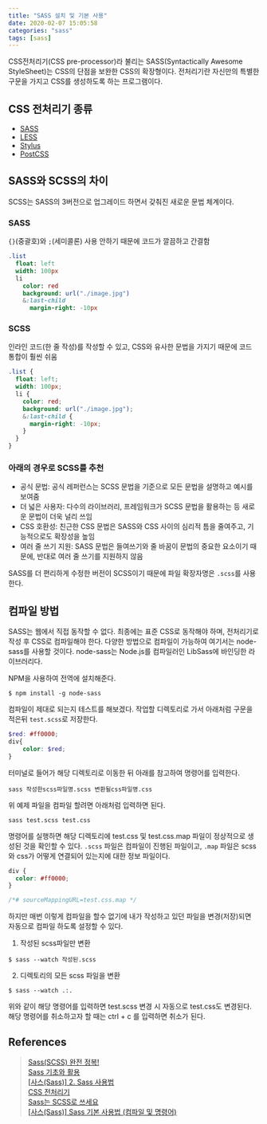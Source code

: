 ```yaml
---
title: "SASS 설치 및 기본 사용"
date: 2020-02-07 15:05:58
categories: "sass"
tags: [sass]
---
```


CSS전처리기(CSS pre-processor)라 불리는 SASS(Syntactically Awesome StyleSheet)는 CSS의 단점을 보완한 CSS의 확장형이다. 전처리기란 자신만의 특별한 구문을 가지고 CSS를 생성하도록 하는 프로그램이다.

## CSS 전처리기 종류
* [SASS](https://sass-lang.com/)  
* [LESS](http://lesscss.org/)  
* [Stylus](https://stylus-lang.com/)  
* [PostCSS](https://postcss.org/)

## SASS와 SCSS의 차이 
SCSS는 SASS의 3버전으로 업그레이드 하면서 갖춰진 새로운 문법 체계이다.

### SASS
`{}`(중괄호)와 `;`(세미콜론) 사용 안하기 때문에 코드가 깔끔하고 간결함

```sass
.list
  float: left
  width: 100px
  li
    color: red
    background: url("./image.jpg")
    &:last-child
      margin-right: -10px
```

### SCSS
인라인 코드(한 줄 작성)를 작성할 수 있고, CSS와 유사한 문법을 가지기 때문에 코드 통합이 훨씬 쉬움

```scss
.list {
  float: left;
  width: 100px;
  li {
    color: red;
    background: url("./image.jpg");
    &:last-child {
      margin-right: -10px;
    }
  }
}
```

### 아래의 경우로 SCSS를 추천
* 공식 문법: 공식 레퍼런스는 SCSS 문법을 기준으로 모든 문법을 설명하고 예시를 보여줌
* 더 넓은 사용자: 다수의 라이브러리, 프레임워크가 SCSS 문법을 활용하는 등 새로운 문법이 더욱 널리 쓰임
* CSS 호환성: 친근한 CSS 문법은 SASS와 CSS 사이의 심리적 틈을 줄여주고, 기능적으로도 확장성을 높임
* 여러 줄 쓰기 지원: SASS 문법은 들여쓰기와 줄 바꿈이 문법의 중요한 요소이기 때문에, 반대로 여러 줄 쓰기를 지원하지 않음

SASS를 더 편리하게 수정한 버전이 SCSS이기 때문에 파일 확장자명은 `.scss`를 사용한다.

## 컴파일 방법
SASS는 웹에서 직접 동작할 수 없다. 최종에는 표준 CSS로 동작해야 하며, 전처리기로 작성 후 CSS로 컴파일해야 한다. 다양한 방법으로 컴파일이 가능하여 여기서는 node-sass를 사용할 것이다. node-sass는 Node.js를 컴파일러인 LibSass에 바인딩한 라이브러리다.

NPM을 사용하여 전역에 설치해준다.

```
$ npm install -g node-sass
```

컴파일이 제대로 되는지 테스트를 해보겠다. 작업할 디렉토리로 가서 아래처럼 구문을 적은뒤 `test.scss`로 저장한다.

```scss
$red: #ff0000;
div{
    color: $red;
}
```

터미널로 들어가 해당 디렉토리로 이동한 뒤 아래를 참고하여 명령어를 입력한다.

```
sass 작성한scss파일명.scss 변환될css파일명.css
```

위 예제 파일을 컴파일 할려면 아래처럼 입력하면 된다.
```
sass test.scss test.css
```

명령어를 실행하면 해당 디렉토리에 test.css 및 test.css.map 파일이 정상적으로 생성된 것을 확인할 수 있다. `.scss` 파일은 컴파일이 진행된 파일이고, `.map` 파일은 scss와 css가 어떻게 연결되어 있는지에 대한 정보 파일이다.

```css
div {
  color: #ff0000;
}

/*# sourceMappingURL=test.css.map */

```

하지만 매번 이렇게 컴파일을 할수 없기에 내가 작성하고 있던 파일을 변경(저장)되면 자동으로 컴파일 하도록 설정할 수 있다.

1. 작성된 scss파일만 변환
```
$ sass --watch 작성된.scss
```

2. 디렉토리의 모든 scss 파일을 변환
```
$ sass --watch .:.
```

위와 같이 해당 명령어를 입력하면 test.scss 변경 시 자동으로 test.css도 변경된다. 해당 명령어를 취소하고자 할 때는 ctrl + c 를 입력하면 취소가 된다.

## References
> [Sass(SCSS) 완전 정복!](https://heropy.blog/2018/01/31/sass/)  
> [Sass 기초와 활용](http://hwangsunsoo.org/lecture/src/sass_article_seminar_2017_2nd_half.html)  
> [[사스(Sass)] 2. Sass 사용법](https://recoveryman.tistory.com/277)  
> [CSS 전처리기](https://developer.mozilla.org/ko/docs/Glossary/CSS_preprocessor)  
> [Sass는 SCSS로 쓰세요](https://designmeme.github.io/ko/blog/write-sass-with-scss/)  
> [[사스(Sass)] Sass 기본 사용법 (컴파일 및 명령어)](https://i-fiction.tistory.com/9)
